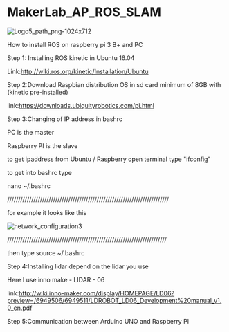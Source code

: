 # MakerLab_AP_ROS_SLAM
![Logo5_path_png-1024x712](https://user-images.githubusercontent.com/51743743/113521464-e46fd000-9599-11eb-9cd1-e5ba5ea0cecf.png)

How to install ROS on raspberry pi 3 B+ and PC

Step 1: Installing ROS kinetic in Ubuntu 16.04

Link:http://wiki.ros.org/kinetic/Installation/Ubuntu

Step 2:Download Raspbian distribution OS in sd card minimum of 8GB with (kinetic pre-installed) 

link:https://downloads.ubiquityrobotics.com/pi.html

Step 3:Changing of IP address in bashrc 

PC is the master 

Raspberry PI is the slave

to get ipaddress from Ubuntu / Raspberry open terminal
type "ifconfig"

to get into bashrc type

nano ~/.bashrc

//////////////////////////////////////////////////////////////////////////

for example  it looks like this 

![network_configuration3](https://user-images.githubusercontent.com/51743743/113521895-c9528f80-959c-11eb-90f3-a012592701fe.png)

/////////////////////////////////////////////////////////////////////////

then type
source ~/.bashrc

Step 4:Installing lidar depend on the lidar you use 

Here I use inno make - LIDAR - 06

link:http://wiki.inno-maker.com/display/HOMEPAGE/LD06?preview=/6949506/6949511/LDROBOT_LD06_Development%20manual_v1.0_en.pdf

Step 5:Communication between Arduino UNO and Raspberry PI





